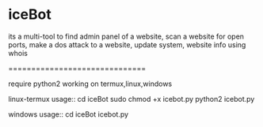 # iceBot
its a multi-tool
to find admin panel of a website,
scan a website for open ports,
make a dos attack to a website,
update system,
website info using whois

==============================

require python2
working on termux,linux,windows

linux-termux usage::
cd iceBot
sudo chmod +x icebot.py
python2 icebot.py

windows usage::
cd iceBot
icebot.py
